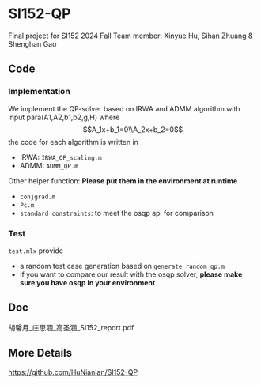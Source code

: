 # SI152-QP
Final project for SI152 2024 Fall
Team member: Xinyue Hu, Sihan Zhuang & Shenghan Gao

## Code
### Implementation
We implement the QP-solver based on IRWA and ADMM algorithm with input para(A1,A2,b1,b2,g,H)
where $$A_1x+b_1=0\\A_2x+b_2=0$$
the code for each algorithm is written in
- IRWA: `IRWA_QP_scaling.m`
- ADMM: `ADMM_QP.m`

Other helper function: **Please put them in the environment at runtime**
- `conjgrad.m`
- `Pc.m`
- `standard_constraints`: to meet the osqp api for comparison

### Test
`test.mlx` provide
- a random test case generation based on `generate_random_qp.m`
- if you want to compare our result with the osqp solver, **please make sure you have osqp in your environment**.

## Doc
胡馨月_庄思涵_高圣涵_SI152_report.pdf

## More Details
https://github.com/HuNianlan/SI152-QP
